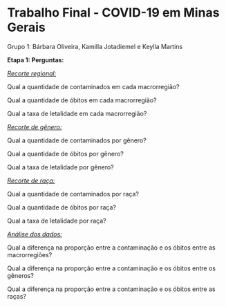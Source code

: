 Trabalho Final - COVID-19 em Minas Gerais
================
Grupo 1: Bárbara Oliveira, Kamilla Jotadiemel e Keylla Martins

<b> Etapa 1: Perguntas:</b>

<i><u>Recorte regional:</i></u>

Qual a quantidade de contaminados em cada macrorregião?

Qual a quantidade de óbitos em cada macrorregião?

Qual a taxa de letalidade em cada macrorregião?

<i><u>Recorte de gênero:</i></u>

Qual a quantidade de contaminados por gênero?

Qual a quantidade de óbitos por gênero?

Qual a taxa de letalidade por gênero?

<i><u>Recorte de raça:</i></u>

Qual a quantidade de contaminados por raça?

Qual a quantidade de óbitos por raça?

Qual a taxa de letalidade por raça?

<i><u>Análise dos dados:</i></u>

Qual a diferença na proporção entre a contaminação e os óbitos entre as
macrorregiões?

Qual a diferença na proporção entre a contaminação e os óbitos entre os
gêneros?

Qual a diferença na proporção entre a contaminação e os óbitos entre as
raças?
